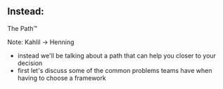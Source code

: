 ##  Instead:

The Path™

Note:
Kahlil -> Henning

- instead we'll be talking about a path that can help you closer to your
decision
- first let's discuss some of the common problems teams have when having to choose a framework
